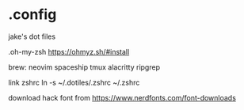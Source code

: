 # .config

jake's dot files

.oh-my-zsh
https://ohmyz.sh/#install

brew:
neovim
spaceship
tmux
alacritty
ripgrep

link zshrc
ln -s ~/.dotiles/.zshrc ~/.zshrc

download hack font from
https://www.nerdfonts.com/font-downloads
